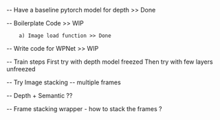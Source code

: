 -- Have a baseline pytorch model for depth >> Done  

-- Boilerplate Code >> WIP
	
		a) Image load function >> Done

-- Write code for WPNet >> WIP

-- Train steps
	First try with depth model freezed
	Then try with few layers unfreezed 

-- Try Image stacking -- multiple frames

-- Depth + Semantic ??

-- Frame stacking wrapper - how to stack the frames ?
